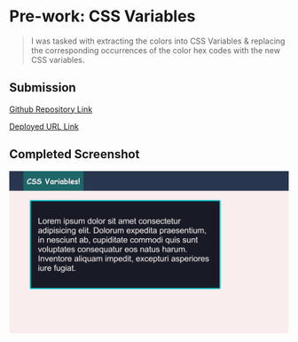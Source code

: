 # Pre-work: CSS Variables

> I was tasked with extracting the colors into CSS Variables & replacing the corresponding occurrences of the color hex codes with the new CSS variables.

## Submission

[Github Repository Link](https://github.com/Seifenan/p3-practice-cssVariables) 

[Deployed URL Link](https://seifenan.github.io/p3-practice-cssVariables/) 

## Completed Screenshot

<img src="assets\images\Screenshot.png">